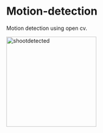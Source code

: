 # Motion-detection

Motion detection using open cv.

<img width="236" alt="shootdetected" src="https://user-images.githubusercontent.com/88343933/188266062-91f4f1da-d955-47f6-a636-bdf5c36732d7.png">
